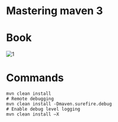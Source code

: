 # Mastering maven 3

# Book
![1](https://dz13w8afd47il.cloudfront.net/sites/default/files/imagecache/ppv4_main_book_cover/3865OS%20(B02037)_mockupcover_normal_0.jpg)

# Commands
```
mvn clean install
# Remote debugging
mvn clean install -Dmaven.surefire.debug
# Enable debug level logging
mvn clean install –X

```
